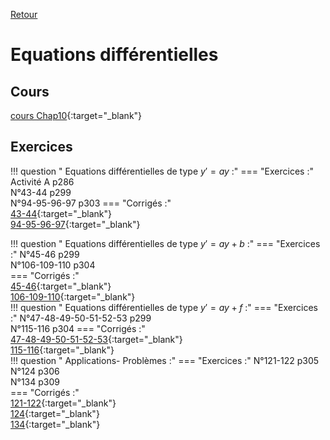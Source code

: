 [Retour](../../Chap.md)
# Equations différentielles  

    
## Cours 
[cours Chap10](./Cours-Chap10.pdf){:target="_blank"}  

## Exercices

!!! question " Equations différentielles de type $y'=ay$ :"
    === "Exercices :" 
         Activité A p286  
         N°43-44 p299  
         N°94-95-96-97 p303
    === "Corrigés :"  
        [43-44](./corr/43-44.pdf){:target="_blank"}    
        [94-95-96-97](./corr/94-95-96-97.pdf){:target="_blank"}    

        
!!! question " Equations différentielles de type $y'=ay+b$ :"
    === "Exercices :" 
         N°45-46 p299   
         N°106-109-110 p304  
    === "Corrigés :"  
        [45-46](./corr/45-46.pdf){:target="_blank"}    
        [106-109-110](./corr/106-109-110.pdf){:target="_blank"}    
!!! question " Equations différentielles de type $y'=ay+f$ :"
    === "Exercices :" 
         N°47-48-49-50-51-52-53 p299  
         N°115-116 p304
    === "Corrigés :"  
         [47-48-49-50-51-52-53](./corr/47-48-49-50-51-52-53.pdf){:target="_blank"}    
         [115-116](./corr/115-116.pdf){:target="_blank"}    
!!! question " Applications- Problèmes  :"
    === "Exercices :" 
         N°121-122 p305  
         N°124 p306  
         N°134 p309  
    === "Corrigés :"  
         [121-122](./corr/121-122.pdf){:target="_blank"}    
         [124](./corr/124.pdf){:target="_blank"}    
         [134](./corr/134.pdf){:target="_blank"}    

         
